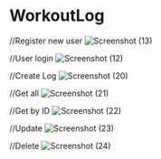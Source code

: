 ﻿# WorkoutLog

//Register new user
![Screenshot (13)](https://user-images.githubusercontent.com/73794631/106071904-c3d45700-60cc-11eb-921c-844e63e49dc3.png)

//User login
![Screenshot (12)](https://user-images.githubusercontent.com/73794631/106071947-df3f6200-60cc-11eb-8e06-0786fc080e2c.png)

//Create Log
![Screenshot (20)](https://user-images.githubusercontent.com/73794631/106071786-938cb880-60cc-11eb-9826-5627497a433d.png)

//Get all
![Screenshot (21)](https://user-images.githubusercontent.com/73794631/106071736-7ce66180-60cc-11eb-8f4f-39dace9de2c1.png)

//Get by ID
![Screenshot (22)](https://user-images.githubusercontent.com/73794631/106071672-63451a00-60cc-11eb-9ef3-892b30c17cb2.png)

//Update
![Screenshot (23)](https://user-images.githubusercontent.com/73794631/106071617-47da0f00-60cc-11eb-8559-7da95160fb10.png)

//Delete
![Screenshot (24)](https://user-images.githubusercontent.com/73794631/106071488-06496400-60cc-11eb-8510-dae65a801762.png)
